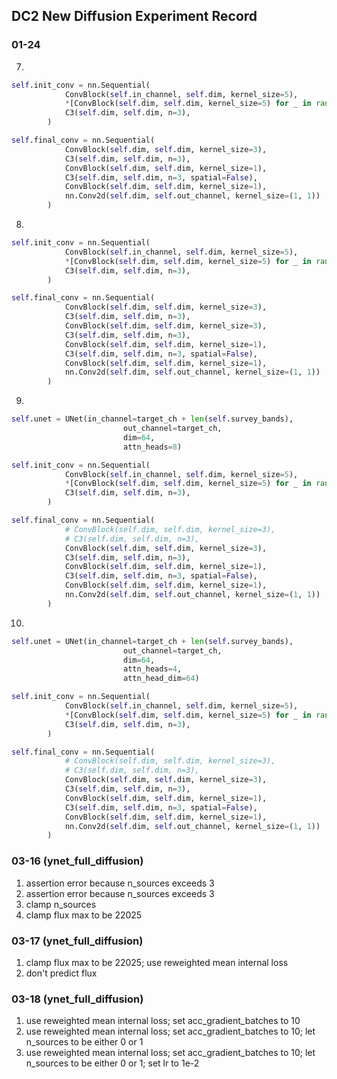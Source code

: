 ## DC2 New Diffusion Experiment Record

### 01-24

7. 

```python
self.init_conv = nn.Sequential(
            ConvBlock(self.in_channel, self.dim, kernel_size=5),
            *[ConvBlock(self.dim, self.dim, kernel_size=5) for _ in range(2)],
            C3(self.dim, self.dim, n=3),
        )

self.final_conv = nn.Sequential(
            ConvBlock(self.dim, self.dim, kernel_size=3),
            C3(self.dim, self.dim, n=3),
            ConvBlock(self.dim, self.dim, kernel_size=1),
            C3(self.dim, self.dim, n=3, spatial=False),
            ConvBlock(self.dim, self.dim, kernel_size=1),
            nn.Conv2d(self.dim, self.out_channel, kernel_size=(1, 1))
        )
```

8. 

```python
self.init_conv = nn.Sequential(
            ConvBlock(self.in_channel, self.dim, kernel_size=5),
            *[ConvBlock(self.dim, self.dim, kernel_size=5) for _ in range(3)],
            C3(self.dim, self.dim, n=3),
        )

self.final_conv = nn.Sequential(
            ConvBlock(self.dim, self.dim, kernel_size=3),
            C3(self.dim, self.dim, n=3),
            ConvBlock(self.dim, self.dim, kernel_size=3),
            C3(self.dim, self.dim, n=3),
            ConvBlock(self.dim, self.dim, kernel_size=1),
            C3(self.dim, self.dim, n=3, spatial=False),
            ConvBlock(self.dim, self.dim, kernel_size=1),
            nn.Conv2d(self.dim, self.out_channel, kernel_size=(1, 1))
        )
```

9. 

```python
self.unet = UNet(in_channel=target_ch + len(self.survey_bands),
                         out_channel=target_ch,
                         dim=64,
                         attn_heads=8)

self.init_conv = nn.Sequential(
            ConvBlock(self.in_channel, self.dim, kernel_size=5),
            *[ConvBlock(self.dim, self.dim, kernel_size=5) for _ in range(3)],
            C3(self.dim, self.dim, n=3),
        )

self.final_conv = nn.Sequential(
            # ConvBlock(self.dim, self.dim, kernel_size=3),
            # C3(self.dim, self.dim, n=3),
            ConvBlock(self.dim, self.dim, kernel_size=3),
            C3(self.dim, self.dim, n=3),
            ConvBlock(self.dim, self.dim, kernel_size=1),
            C3(self.dim, self.dim, n=3, spatial=False),
            ConvBlock(self.dim, self.dim, kernel_size=1),
            nn.Conv2d(self.dim, self.out_channel, kernel_size=(1, 1))
        )
```

10. 

```python
self.unet = UNet(in_channel=target_ch + len(self.survey_bands),
                         out_channel=target_ch,
                         dim=64,
                         attn_heads=4,
                         attn_head_dim=64)

self.init_conv = nn.Sequential(
            ConvBlock(self.in_channel, self.dim, kernel_size=5),
            *[ConvBlock(self.dim, self.dim, kernel_size=5) for _ in range(3)],
            C3(self.dim, self.dim, n=3),
        )

self.final_conv = nn.Sequential(
            # ConvBlock(self.dim, self.dim, kernel_size=3),
            # C3(self.dim, self.dim, n=3),
            ConvBlock(self.dim, self.dim, kernel_size=3),
            C3(self.dim, self.dim, n=3),
            ConvBlock(self.dim, self.dim, kernel_size=1),
            C3(self.dim, self.dim, n=3, spatial=False),
            ConvBlock(self.dim, self.dim, kernel_size=1),
            nn.Conv2d(self.dim, self.out_channel, kernel_size=(1, 1))
        )
```


### 03-16 (ynet_full_diffusion)

1. assertion error because n_sources exceeds 3
2. assertion error because n_sources exceeds 3
3. clamp n_sources
4. clamp flux max to be 22025


### 03-17 (ynet_full_diffusion)

1. clamp flux max to be 22025; use reweighted mean internal loss
2. don't predict flux


### 03-18 (ynet_full_diffusion)

1. use reweighted mean internal loss; set acc_gradient_batches to 10
2. use reweighted mean internal loss; set acc_gradient_batches to 10; let n_sources to be either 0 or 1
3. use reweighted mean internal loss; set acc_gradient_batches to 10; let n_sources to be either 0 or 1; set lr to 1e-2
